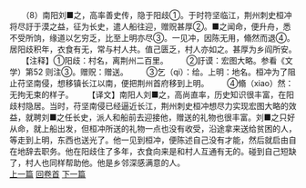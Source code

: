 　　（8）南阳刘■之，高率善史传，隐于阳歧①。于时符坚临江，荆州刺史桓冲将尽訏于漠之益，征为长史，遣人船往迎，赠贶甚厚②。■之闻命，便升舟，悉不受所饷，缘道以乞穷乏，比至上明亦尽③。一见冲，因陈无用，翛然而退④。居阳歧积年，衣食有无，常与村人共。值己匮乏，村人亦如之。甚厚为乡阎所安。
　　【注释】①阳歧：村名，离荆州二百里。
　　②訏谟：宏图大略。参看《文学）第52 则注③。赠贶：赠送。
　　③乞（qi）：给。上明：地名。桓冲为了阻止苻坚南侵，想移镇长江以南，便把荆州首府移到上明。
　　④翛（xiao）然：无拘无束的样子。
　　【译文】南阳人刘■之，高尚直率，历史知识很丰富，在阳歧村隐居。当时，苻坚南侵已经逼近长江，荆州刺史桓冲想尽力实现宏图大略的效益，就聘刘■之任长史，派人和船前去迎接他，赠送的礼物也很丰富。刘■之只好从命，就上船出发，但桓冲所送的礼物一点也没有收受，沿途拿来送给贫困的人，等走到上明，东西也送光了。他一见到桓冲，便陈述自己没有才能，然后就启由自在地辞去职务。他在阳歧住了多年，衣食向来是和村人互通有无的。碰到自己短缺了，村人也同样帮助他。他是乡邻深感满意的人。
<br>[上一篇](18_07) [回卷首](18_00) [下一篇](18_09)
